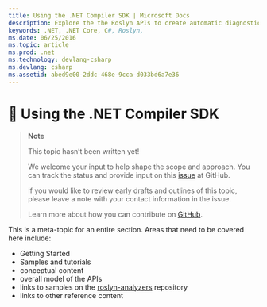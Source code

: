 ```yaml
---
title: Using the .NET Compiler SDK | Microsoft Docs
description: Explore the the Roslyn APIs to create automatic diagnostics and code fixes
keywords: .NET, .NET Core, C#, Roslyn, 
ms.date: 06/25/2016
ms.topic: article
ms.prod: .net
ms.technology: devlang-csharp
ms.devlang: csharp
ms.assetid: abed9e00-2ddc-468e-9cca-d033bd6a7e36
---
```


# 🔧 Using the .NET Compiler SDK

> **Note**
> 
> This topic hasn’t been written yet! 
>
> We welcome your input to help shape the scope and approach. You can track the status and provide input on this
> [issue](https://github.com/dotnet/docs/issues/972) at GitHub.
> 
> If you would like to review early drafts and outlines of this topic, please leave a note with your contact information in the issue.
>
> Learn more about how you can contribute on [GitHub](https://github.com/dotnet/docs/blob/master/CONTRIBUTING.md).
>

This is a meta-topic for an entire section. Areas that need to be covered here include: 
* Getting Started
* Samples and tutorials
* conceptual content
* overall model of the APIs
* links to samples on the [roslyn-analyzers](http://github.com/dotnet/roslyn-analyzers) repository
* links to other reference content
